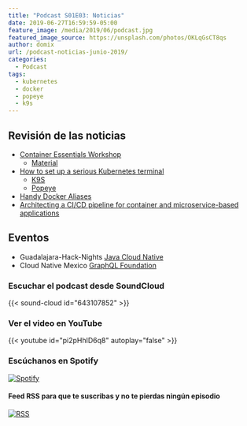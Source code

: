 ```yaml
---
title: "Podcast S01E03: Noticias"
date: 2019-06-27T16:59:59-05:00
feature_image: /media/2019/06/podcast.jpg
featured_image_source: https://unsplash.com/photos/OKLqGsCT8qs
author: domix
url: /podcast-noticias-junio-2019/
categories:
  - Podcast
tags:
  - kubernetes
  - docker
  - popeye
  - k9s
---
```



## Revisión de las noticias

* [Container Essentials Workshop](http://ripperon.com/docker/2019/06/12/container-essentials-workshop/)
    * [Material](https://docs.google.com/presentation/d/1lMZzHKp9iH6uOmiuuDtXi958XUBfn9oWMN3ZMfHPQqI/edit#slide=id.p)
* [How to set up a serious Kubernetes terminal](https://medium.com/free-code-camp/how-to-set-up-a-serious-kubernetes-terminal-dd07cab51cd4)
    * [K9S](https://github.com/derailed/k9s)
    * [Popeye](https://github.com/derailed/popeye)
* [Handy Docker Aliases](https://hackernoon.com/handy-docker-aliases-4bd85089a3b8)
* [Architecting a CI/CD pipeline for container and microservice-based applications](https://medium.com/@alokmalakar/architecting-a-ci-cd-pipeline-for-container-and-microservice-based-applications-120f4b470681)


## Eventos

* Guadalajara-Hack-Nights [Java Cloud Native](https://www.meetup.com/Guadalajara-Hack-Nights/events/262518614/)
* Cloud Native Mexico [GraphQL Foundation](https://www.meetup.com/Cloud-Native-Mexico/events/262594826/)


### Escuchar el podcast desde SoundCloud

{{< sound-cloud id="643107852" >}}


### Ver el video en YouTube

{{< youtube id="pi2pHhID6q8" autoplay="false" >}}

### Escúchanos en Spotify

[![Spotify](/spotify-podcast-badge-blk-grn-330x80.png)](https://open.spotify.com/show/4PQyVjzcDQuELxi3aNO86e)


#### Feed RSS para que te suscribas y no te pierdas ningún episodio

[![RSS](/RSS_Feed_Icon.jpg)](http://feeds.soundcloud.com/users/soundcloud:users:393589416/sounds.rss)